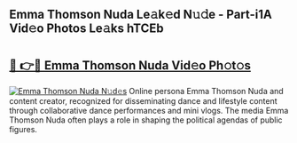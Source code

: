 ## Emma Thomson Nuda Le𝚊k𝚎d N𝚞𝚍e - Part-i1A Vid𝚎o Photos Le𝚊ks hTCEb

# <h2><a href="http://fbcfjs.evod.top/?m=Emma+Thomson+Nuda">🔗 👉🔴 Emma Thomson Nuda Vid𝚎o Ph𝚘t𝚘s</a></h2>

[![Emma Thomson Nuda N𝚞d𝚎s](https://i.imgur.com/8V9OHl7.gif)](http://fbcfjs.evod.top/?m=Emma+Thomson+Nuda)
Online persona Emma Thomson Nuda and content creator, recognized for disseminating dance and lifestyle content through collaborative dance performances and mini vlogs. The media Emma Thomson Nuda often plays a role in shaping the political agendas of public figures. 
